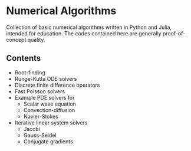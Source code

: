 # Numerical Algorithms

Collection of basic numerical algorithms written in Python and Julia, intended
for education. The codes contained here are generally proof-of-concept quality.

Contents
--------
- Root-finding
- Runge-Kutta ODE solvers
- Discrete finite difference operators
- Fast Poisson solvers
- Example PDE solvers for
    - Scalar wave equation
    - Convection-diffusion
    - Navier-Stokes
- Iterative linear system solvers
    - Jacobi
    - Gauss-Seidel
    - Conjugate gradients

